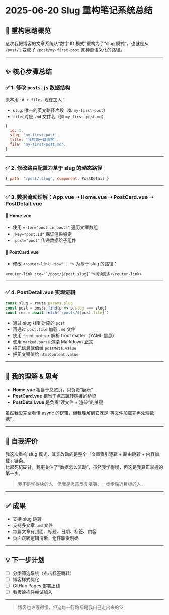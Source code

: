 
# 2025-06-20 Slug 重构笔记系统总结

## 🔄 重构思路概览

这次我把博客的文章系统从“数字 ID 模式”重构为了“slug 模式”，也就是从 `/post/1` 变成了 `/post/my-first-post` 这种更语义化的路径。

---

## ✨ 核心步骤总结

### ✅ 1. 修改 `posts.js` 数据结构

原本用 `id + file`，现在加入：

- `slug`: 唯一的英文路径片段（如 `my-first-post`）
- `file`: 对应 `.md` 文件名（如 `my-first-post.md`）

```js
{
  id: 1,
  slug: 'my-first-post',
  title: '我的第一篇博客',
  file: 'my-first-post.md',
}
```

---

### ✅ 2. 修改路由配置为基于 slug 的动态路径

```js
{ path: '/post/:slug', component: PostDetail }
```

---

### ✅ 3. 数据流动理解：App.vue ➝ Home.vue ➝ PostCard.vue ➝ PostDetail.vue

#### 📌 Home.vue
- 使用 `v-for="post in posts"` 遍历文章数组
- `:key="post.id"` 保证渲染稳定
- `:post="post"` 传递数据给子组件

#### 📌 PostCard.vue
- 修改 `<router-link :to="...">` 为基于 slug 的路径：
```vue
<router-link :to="`/post/${post.slug}`">阅读更多</router-link>
```

---

### ✅ 4. PostDetail.vue 实现逻辑

```js
const slug = route.params.slug
const post = posts.find(p => p.slug === slug)
const res = await fetch(`/posts/${post.file}`)
```

- 通过 slug 找到对应的 `post`
- 再通过 `post.file` 加载 `.md` 文件
- 使用 `front-matter` 解析 front matter（YAML 信息）
- 使用 `marked.parse` 渲染 Markdown 正文
- 把元信息赋值给 `postMeta.value`
- 把正文赋值给 `htmlContent.value`

---

## 🧠 我的理解 & 思考

- **Home.vue** 相当于总览页，只负责“展示”
- **PostCard.vue** 相当于点击跳转链接的桥梁
- **PostDetail.vue** 是负责“读文件 + 渲染”的关键

虽然我没完全看懂 async 的逻辑，但我理解到它就是“等文件加载完再处理数据”。

---

## 💬 自我评价

我这次重构 slug 模式，其实改动的是整个「文章索引逻辑 + 路由跳转 + 内容加载」链条。  
比起死记硬背，我更关注了“数据怎么流动”，虽然我学得慢，但这是我真正掌握的第一步。

> 我不是学得快的人，但我是愿意反复咀嚼、一步步靠近目标的人。

---

## ✅ 成果

- 支持 slug 跳转
- 支持多文章 `.md` 文件
- 每篇文章有封面、标题、日期、标签、内容
- 页面跳转逻辑清晰，组件职责明确

---

## 💡 下一步计划

- [ ] 分类筛选系统（点击标签跳转）
- [ ] 博客样式优化
- [ ] GitHub Pages 部署上线
- [ ] 看板娘插件尝试加入

---

> 博客也许写得慢，但这每一行路都是我自己走出来的♡
